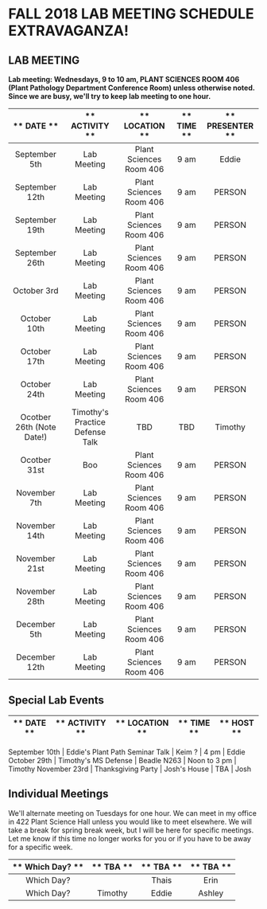 # FALL 2018 LAB MEETING SCHEDULE EXTRAVAGANZA!

## __LAB MEETING__

__Lab meeting: Wednesdays, 9 to 10 am, PLANT SCIENCES ROOM 406 (Plant Pathology Department Conference Room) unless otherwise noted. Since we are busy, we'll try to keep lab meeting to one hour.__

** DATE **|** ACTIVITY **|** LOCATION **|** TIME **|** PRESENTER **
:-----:|:-----:|:-----:|:-----:|:-----:
September 5th | Lab Meeting | Plant Sciences Room 406 | 9 am | Eddie
September 12th | Lab Meeting | Plant Sciences Room 406 | 9 am | PERSON
September 19th | Lab Meeting | Plant Sciences Room 406 | 9 am | PERSON
September 26th | Lab Meeting | Plant Sciences Room 406 | 9 am | PERSON
October 3rd | Lab Meeting | Plant Sciences Room 406 | 9 am | PERSON
October 10th | Lab Meeting | Plant Sciences Room 406 | 9 am | PERSON
October 17th | Lab Meeting | Plant Sciences Room 406 | 9 am | PERSON
October 24th | Lab Meeting | Plant Sciences Room 406 | 9 am | PERSON
Ocotber 26th (Note Date!) | Timothy's Practice Defense Talk | TBD | TBD | Timothy
Ocotber 31st | Boo | Plant Sciences Room 406 | 9 am | PERSON
November 7th | Lab Meeting | Plant Sciences Room 406 | 9 am | PERSON
November 14th | Lab Meeting | Plant Sciences Room 406 | 9 am | PERSON
November 21st | Lab Meeting | Plant Sciences Room 406 | 9 am | PERSON
November 28th | Lab Meeting | Plant Sciences Room 406 | 9 am | PERSON
December 5th | Lab Meeting | Plant Sciences Room 406 | 9 am | PERSON
December 12th | Lab Meeting | Plant Sciences Room 406 | 9 am | PERSON

## __Special Lab Events__

** DATE **|** ACTIVITY **|** LOCATION **|** TIME **|** HOST **
:-----:|:-----:|:-----:|:-----:|:-----:

September 10th | Eddie's Plant Path Seminar Talk | Keim ? | 4 pm | Eddie
October 29th | Timothy's MS Defense | Beadle N263 | Noon to 3 pm | Timothy
November 23rd | Thanksgiving Party | Josh's House | TBA | Josh

## __Individual Meetings__

We'll alternate meeting on Tuesdays for one hour. We can meet in my office in 422 Plant Science Hall unless you would like to meet elsewhere. We will take a break for spring break week, but I will be here for specific meetings. Let me know if this time no longer works for you or if you have to be away for a specific week.

** Which Day? **|** TBA **|** TBA **|** TBA **
:-----:|:-----:|:-----:|:-----:
Which Day? | | Thais | Erin
Which Day? | Timothy | Eddie | Ashley
